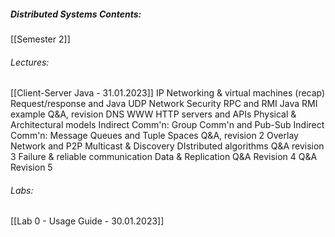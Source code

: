 ##### Distributed Systems Contents:
 [[Semester 2]]
 
###### Lectures:
 [[Client-Server Java - 31.01.2023]]
 IP Networking & virtual machines (recap)
 Request/response and Java UDP
 Network Security
 RPC and RMI
 Java RMI example
 Q&A, revision
 DNS
 WWW
 HTTP servers and APIs
 Physical & Architectural models
 Indirect Comm'n: Group Comm'n and Pub-Sub
 Indirect Comm'n: Message Queues and Tuple Spaces
 Q&A, revision 2
 Overlay Network and P2P
 Multicast & Discovery
 DIstributed algorithms
 Q&A revision 3
 Failure & reliable communication
 Data & Replication
 Q&A Revision 4
 Q&A Revision 5
 
###### Labs:
 [[Lab 0 - Usage Guide - 30.01.2023]]
 